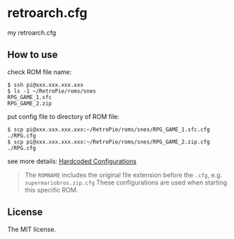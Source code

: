 # retroarch.cfg

my retroarch.cfg

## How to use

check ROM file name:

```console
$ ssh pi@xxx.xxx.xxx.xxx
$ ls -1 ~/RetroPie/roms/snes
RPG_GAME_1.sfc
RPG_GAME_2.zip
```

put config file to directory of ROM file:

```console
$ scp pi@xxx.xxx.xxx.xxx:~/RetroPie/roms/snes/RPG_GAME_1.sfc.cfg ./RPG.cfg
$ scp pi@xxx.xxx.xxx.xxx:~/RetroPie/roms/snes/RPG_GAME_2.zip.cfg ./RPG.cfg
```

see more details: [Hardcoded Configurations](https://retropie.org.uk/docs/RetroArch-Configuration/#hardcoded-configurations)

> The `ROMNAME` includes the original file extension before the `.cfg`, e.g. `supermariobros.zip.cfg` These configurations are used when starting this specific ROM.

## License

The MIT license.
